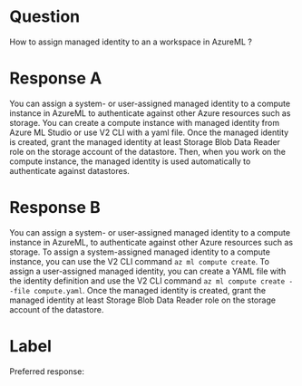 
# Question

How to assign managed identity to an a workspace in AzureML ?

# Response A

You can assign a system- or user-assigned managed identity to a compute instance in AzureML to authenticate against other Azure resources such as storage. You can create a compute instance with managed identity from Azure ML Studio or use V2 CLI with a yaml file. Once the managed identity is created, grant the managed identity at least Storage Blob Data Reader role on the storage account of the datastore. Then, when you work on the compute instance, the managed identity is used automatically to authenticate against datastores.

# Response B

You can assign a system- or user-assigned managed identity to a compute instance in AzureML, to authenticate against other Azure resources such as storage. To assign a system-assigned managed identity to a compute instance, you can use the V2 CLI command `az ml compute create`. To assign a user-assigned managed identity, you can create a YAML file with the identity definition and use the V2 CLI command `az ml compute create --file compute.yaml`. Once the managed identity is created, grant the managed identity at least Storage Blob Data Reader role on the storage account of the datastore.

# Label

Preferred response: 
